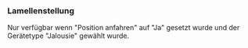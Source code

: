 ﻿### Lamellenstellung

Nur verfügbar wenn "Position anfahren" auf "Ja" gesetzt wurde und der Gerätetype "Jalousie" gewählt wurde.
